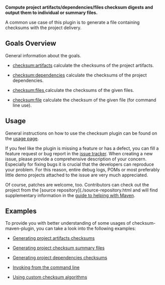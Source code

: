 **Compute project artifacts/dependencies/files checksum digests and output them to individual or summary files.**

A common use case of this plugin is to generate a file containing checksums with the project delivery.


Goals Overview
--------------

General information about the goals.

* [checksum:artifacts](./artifacts-mojo.html) calculate the checksums of the project artifacts.

* [checksum:dependencies](./dependencies-mojo.html) calculate the checksums of the project dependencies.

* [checksum:files ](./files-mojo.html) calculate the checksums of the given files.

* [checksum:file](./file-mojo.html) calculate the checksum of the given file (for command line use).


Usage
-----

General instructions on how to use the checksum plugin can be found on the [usage page](./usage.html).

If you feel like the plugin is missing a feature or has a defect, you can fill a feature request or bug report in the
[issue tracker](./issue-tracking.html). When creating a new issue, please provide a comprehensive description of your
concern. Especially for fixing bugs it is crucial that the developers can reproduce your problem. For this reason,
entire debug logs, POMs or most preferably little demo projects attached to the issue are very much appreciated.

Of course, patches are welcome, too. Contributors can check out the project from the
[source repository](./source-repository.html and will find supplementary information in the
[guide to helping with Maven](http://maven.apache.org/guides/development/guide-helping.html).


Examples
--------

To provide you with better understanding of some usages of checksum-maven-plugin,
you can take a look into the following examples:

* [Generating project artifacts checksums](./examples/generating-project-artifacts-checksums.html)

* [Generating project checksum summary files](./examples/generating-checksum-summary-files.html)

* [Generating project dependencies checksums](./examples/generating-project-dependencies-checksums.html)

* [Invoking from the command line](./examples/invoking-from-the-command-line.html)

* [Using custom checksum algorithms](./examples/using-custom-checksum-algorithms.html)
